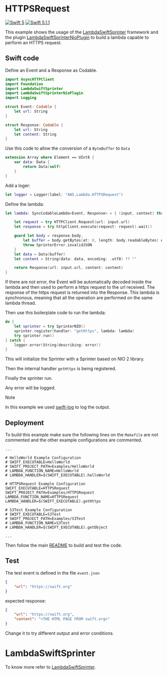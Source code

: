 # HTTPSRequest

[![Swift 5](https://img.shields.io/badge/Swift-5.0-blue.svg)](https://swift.org/download/) [![Swift 5.1.1](https://img.shields.io/badge/Swift-5.1.1-blue.svg)](https://swift.org/download/)

This example shows the usage of the [LambdaSwiftSprinter](https://github.com/swift-sprinter/aws-lambda-swift-sprinter-core) framework and the plugin [LambdaSwiftSprinterNioPlugin](https://github.com/swift-sprinter/aws-lambda-swift-sprinter-nio-plugin) to build a lambda capable to perform an HTTPS request.

## Swift code

Define an Event and a Response as Codable.
```swift
import AsyncHTTPClient
import Foundation
import LambdaSwiftSprinter
import LambdaSwiftSprinterNioPlugin
import Logging

struct Event: Codable {
    let url: String
}

struct Response: Codable {
    let url: String
    let content: String
}
```

Use this code to allow the conversion of a `ByteBuffer` to `Data`
```swift
extension Array where Element == UInt8 {
    var data: Data {
        return Data(self)
    }
}
```

Add a loger:
```swift
let logger = Logger(label: "AWS.Lambda.HTTPSRequest")
```

Define the lambda:
```swift
let lambda: SyncCodableLambda<Event, Response> = { (input, context) throws -> Response in

    let request = try HTTPClient.Request(url: input.url)
    let response = try httpClient.execute(request: request).wait()

    guard let body = response.body,
        let buffer = body.getBytes(at: 0, length: body.readableBytes) else {
        throw SprinterError.invalidJSON
    }
    let data = Data(buffer)
    let content = String(data: data, encoding: .utf8) ?? ""

    return Response(url: input.url, content: content)
}
```

If there are not error, the Event will be automatically decoded inside the lambda and then used to perform a https request to the url received.
The response of the https request is returned into the Response.
This lambda is synchronous, meaning that all the operation are performed on the same lambda thread.

Then use this boilerplate code to run the lambda:
```swift
do {
    let sprinter = try SprinterNIO()
    sprinter.register(handler: "getHttps", lambda: lambda)
    try sprinter.run()
} catch {
    logger.error(String(describing: error))
}
```

This will initialize the Sprinter with a Sprinter based on NIO 2 library.

Then the internal handler `getHttps` is being registered.

Finally the sprinter run.

Any error will be logged.

Note

In this example we used [swift-log](https://github.com/apple/swift-log.git) to log the output.

## Deployment

To build this example make sure the following lines on the `Makefile` are not commented and the other example configurations are commented.

```
...

# HelloWorld Example Configuration
# SWIFT_EXECUTABLE=HelloWorld
# SWIFT_PROJECT_PATH=Examples/HelloWorld
# LAMBDA_FUNCTION_NAME=HelloWorld
# LAMBDA_HANDLER=$(SWIFT_EXECUTABLE).helloWorld

# HTTPSRequest Example Configuration
SWIFT_EXECUTABLE=HTTPSRequest
SWIFT_PROJECT_PATH=Examples/HTTPSRequest
LAMBDA_FUNCTION_NAME=HTTPSRequest
LAMBDA_HANDLER=$(SWIFT_EXECUTABLE).getHttps

# S3Test Example Configuration
# SWIFT_EXECUTABLE=S3Test
# SWIFT_PROJECT_PATH=Examples/S3Test
# LAMBDA_FUNCTION_NAME=S3Test
# LAMBDA_HANDLER=$(SWIFT_EXECUTABLE).getObject

...
```

Then follow the main [README](https://github.com/swift-sprinter/aws-lambda-swift-sprinter) to build and test the code.

## Test

The test event is defined in the file `event.json`
```json
{
    "url": "https://swift.org"
}
```

expected response:

```json
{
    "url": "https://swift.org",
    "content": "<THE HTML PAGE FROM swift.org>"
}
```

Change it to try different output and error conditions.

# LambdaSwiftSprinter

To know more refer to [LambdaSwiftSprinter](https://github.com/swift-sprinter/aws-lambda-swift-sprinter-core).
